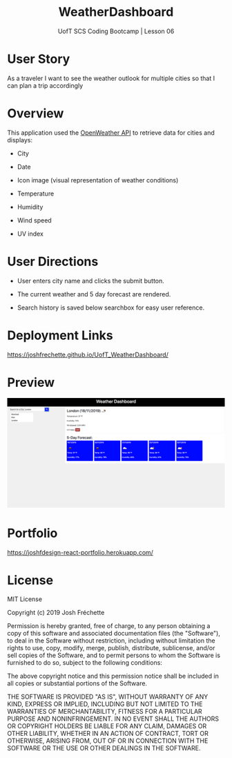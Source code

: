 <h1 align="center">WeatherDashboard</h1>
<p align="center">UofT SCS Coding Bootcamp | Lesson 06</p>

# User Story

As a traveler
I want to see the weather outlook for multiple cities
so that I can plan a trip accordingly

# Overview

This application used the [OpenWeather API](https://openweathermap.org/api) to retrieve data for cities and displays:

  * City

  * Date

  * Icon image (visual representation of weather conditions)

  * Temperature

  * Humidity

  * Wind speed

  * UV index

# User Directions

* User enters city name and clicks the submit button.

* The current weather and 5 day forecast are rendered.

* Search history is saved below searchbox for easy user reference.

# Deployment Links

https://joshfrechette.github.io/UofT_WeatherDashboard/

# Preview

![Weather Dashboard Image](assets/WDPreview.png)

# Portfolio

https://joshfdesign-react-portfolio.herokuapp.com/

# License

MIT License

Copyright (c) 2019 Josh Fréchette

Permission is hereby granted, free of charge, to any person obtaining a copy of this software and associated documentation files (the "Software"), to deal in the Software without restriction, including without limitation the rights to use, copy, modify, merge, publish, distribute, sublicense, and/or sell copies of the Software, and to permit persons to whom the Software is furnished to do so, subject to the following conditions:

The above copyright notice and this permission notice shall be included in all copies or substantial portions of the Software.

THE SOFTWARE IS PROVIDED "AS IS", WITHOUT WARRANTY OF ANY KIND, EXPRESS OR IMPLIED, INCLUDING BUT NOT LIMITED TO THE WARRANTIES OF MERCHANTABILITY, FITNESS FOR A PARTICULAR PURPOSE AND NONINFRINGEMENT. IN NO EVENT SHALL THE AUTHORS OR COPYRIGHT HOLDERS BE LIABLE FOR ANY CLAIM, DAMAGES OR OTHER LIABILITY, WHETHER IN AN ACTION OF CONTRACT, TORT OR OTHERWISE, ARISING FROM, OUT OF OR IN CONNECTION WITH THE SOFTWARE OR THE USE OR OTHER DEALINGS IN THE SOFTWARE.